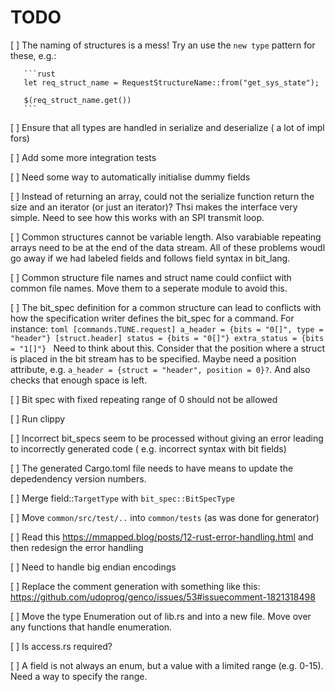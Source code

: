   # TODO

  [ ] The naming of structures is a mess! Try an use the `new type` pattern for these, e.g.:

       ```rust 
       let req_struct_name = RequestStructureName::from("get_sys_state");
       
       $(req_struct_name.get())
       ```

  [ ] Ensure that all types are handled in serialize and deserialize ( a lot of impl fors)

  [ ] Add some more integration tests

  [ ] Need some way to automatically initialise dummy fields 

  [ ] Instead of returning  an array, could not the serialize function return the size and an iterator (or just an iterator)? Thsi makes the interface very simple. Need to see how this works with an SPI transmit  loop. 

  [ ] Common structures cannot be variable length. Also varabiable repeating arrays need to be at the end of 
    the data stream. All of these problems woudl go away if we had labeled fields and follows field syntax
    in bit_lang.

  [ ] Common structure file names and struct name could confiict with common file names.
    Move them to a seperate module to avoid this.

  [ ] The bit_spec definition for a common structure can lead to conflicts  with how the specification writer
    defines the bit_spec for a command. For instance:
    ```toml
        [commands.TUNE.request]
        a_header = {bits = "0[]", type = "header"}
        [struct.header]
        status = {bits = "0[]"}
        extra_status = {bits = "1[]"}
    ```
    Need to think about this. Consider that the position where a struct is placed in the bit stream
    has to be specified. Maybe need a position  attribute, e.g. `a_header = {struct = "header", position = 0}?`.
    And also checks that enough space is left.
  
  [ ] Bit spec with fixed repeating range of 0 should not be allowed   
  
  [ ] Run clippy
  
  [ ] Incorrect bit_specs seem to be processed without giving an error leading to incorrectly generated code
    ( e.g. incorrect syntax with bit fields)
  
  [ ] The generated Cargo.toml file needs to have means to update the depedendency version numbers.
  
  [ ] Merge field::`TargetType` with `bit_spec::BitSpecType`
  
   [ ] Move `common/src/test/..` into `common/tests` (as was done for generator)
  
   [ ] Read this  https://mmapped.blog/posts/12-rust-error-handling.html and then redesign the error handling
  
   [ ] Need to handle big endian encodings
  
   [ ] Replace the comment generation with something like this:  https://github.com/udoprog/genco/issues/53#issuecomment-1821318498
  
   [ ] Move the type Enumeration out of lib.rs and into a new file. Move over any functions that handle enumeration.
  
   [ ] Is access.rs required?
  
   [ ] A field is not always an enum, but a value with a limited range (e.g. 0-15). Need a way to specify the range.